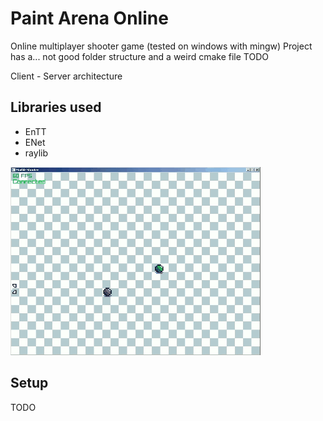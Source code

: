 # Paint Arena Online

Online multiplayer shooter game (tested on windows with mingw)
Project has a... not good folder structure and a weird cmake file
TODO

Client - Server architecture

## Libraries used
- EnTT
- ENet
- raylib

![Lame gameplay footage](https://github.com/bodzash/PaintArenaOnline/blob/master/capture.gif)

## Setup
TODO

##